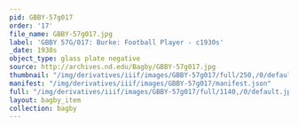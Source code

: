 ```yaml
---
pid: GBBY-57g017
order: '17'
file_name: GBBY-57g017.jpg
label: 'GBBY 57G/017: Burke: Football Player - c1930s'
_date: 1930s
object_type: glass plate negative
source: http://archives.nd.edu/Bagby/GBBY-57g017.jpg
thumbnail: "/img/derivatives/iiif/images/GBBY-57g017/full/250,/0/default.jpg"
manifest: "/img/derivatives/iiif/images/GBBY-57g017/manifest.json"
full: "/img/derivatives/iiif/images/GBBY-57g017/full/1140,/0/default.jpg"
layout: bagby_item
collection: bagby
---
```

